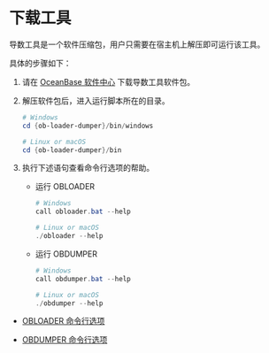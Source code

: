 # 下载工具


导数工具是一个软件压缩包，用户只需要在宿主机上解压即可运行该工具。

具体的步骤如下：

1. 请在 [OceanBase 软件中心](https://www.oceanbase.com/softwarecenter) 下载导数工具软件包。

2. 解压软件包后，进入运行脚本所在的目录。

     ```powershell
     # Windows
     cd {ob-loader-dumper}/bin/windows 

     # Linux or macOS 
     cd {ob-loader-dumper}/bin 
     ```

3. 执行下述语句查看命令行选项的帮助。

   - 运行 OBLOADER
 
     ```powershell
     # Windows
     call obloader.bat --help

     # Linux or macOS 
     ./obloader --help
     ```

   - 运行 OBDUMPER
 
     ```powershell
     # Windows
     call obdumper.bat --help

     # Linux or macOS 
     ./obdumper --help
     ```

- [OBLOADER 命令行选项](../500.OBLOADER/200.obloader-command-line-options.md)

- [OBDUMPER 命令行选项](../600.OBDUMPER/200.obdumper-command-line-options.md)
